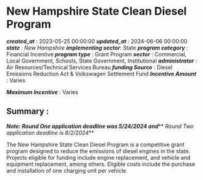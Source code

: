 # New Hampshire State Clean Diesel Program 
 ***created_at*** : 2023-05-25 00:00:00 
 ***updated_at*** : 2024-06-06 00:00:00 
 ***state** : New Hampshire 
 **implementing sector***: State 
 ***program category*** : Financial Incentive 
 ***program type*** : Grant Program 
 ***sector*** : Commercial, Local Government, Schools, State Government, Institutional 
 ***administrator*** : Air Resources/Technical Services Bureau 
 ***funding Source*** : Diesel Emissions Reduction Act & Volkswagen Settlement Fund 
 ***Incentive Amount*** : Varies

 
 ***Maximum Incentive*** : Varies

 
 ## Summary : 
 **_Note: Round One application deadline was 5/24/2024 and_**** _Round Two
application deadline is 8/2/2024_**

The New Hampshire State Clean Diesel Program is a competitive grant program
designed to reduce the emissions of diesel engines in the state. Projects
eligible for funding include engine replacement, and vehicle and equipment
replacement, among others. Eligible costs include the purchase and
installation of one charging unit per vehicle.

 
 